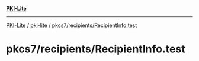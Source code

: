 [**PKI-Lite**](../../../../README.md)

---

[PKI-Lite](../../../../README.md) / [pki-lite](../../../README.md) / pkcs7/recipients/RecipientInfo.test

# pkcs7/recipients/RecipientInfo.test
